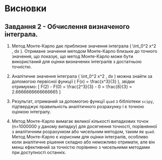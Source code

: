 # Висновки 

## Завдання 2 - Обчислення визначеного інтеграла.

1. Метод Монте-Карло дає приблизне значення інтеграла \( \int_0^2 x^2 \, dx \). Отримане значення методом Монте-Карло близьке до точного значення, що показує, що метод Монте-Карло може бути використаний для оцінки визначених інтегралів з достатньою точністю.

2. Аналітичне значення інтеграла \( \int_0^2 x^2 \, dx \) можна знайти за допомогою первісної функції \( F(x) = \frac{x^3}{3} \), звідки отримуємо:
\[ F(2) - F(0) = \frac{2^3}{3} - 0 = \frac{8}{3} = 2.6666666666666665 \]

3. Результат, отриманий за допомогою функції `quad` з бібліотеки `scipy`, підтверджує правильність аналітичного розрахунку і є точною оцінкою інтегралу.

4. Метод Монте-Карло вимагає великої кількості випадкових точок (n=1000000 у даному випадку) для досягнення точності, порівнянної з аналітичним розрахунком або чисельним методом, таким як `quad`.
Метод Монте-Карло є корисним для оцінки інтегралів, особливо коли аналітичне рішення складно або неможливо отримати, але він менш ефективний за точністю порівняно з чисельними методами при доступності останніх.
